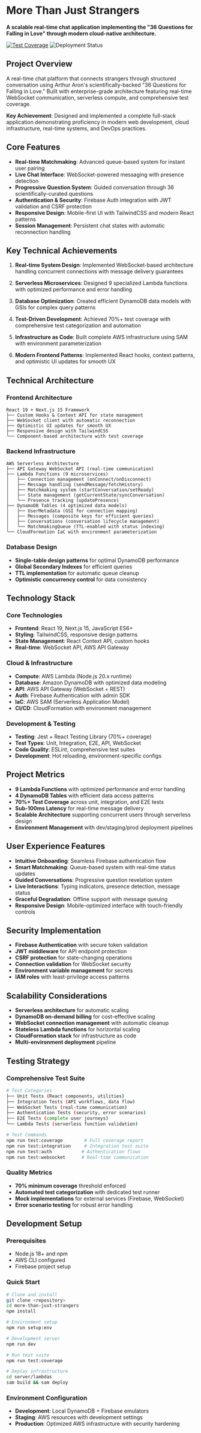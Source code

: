 # More Than Just Strangers

**A scalable real-time chat application implementing the "36 Questions for Falling in Love" through modern cloud-native architecture.**

[![Test Coverage](https://img.shields.io/badge/Coverage-70%25+-brightgreen.svg)](#) ![Deployment Status](https://img.shields.io/badge/AWS-deploying-orange?style=flat&logo=amazon-aws)

## Project Overview

A real-time chat platform that connects strangers through structured conversation using Arthur Aron's scientifically-backed "36 Questions for Falling in Love." Built with enterprise-grade architecture featuring real-time WebSocket communication, serverless compute, and comprehensive test coverage.

**Key Achievement**: Designed and implemented a complete full-stack application demonstrating proficiency in modern web development, cloud infrastructure, real-time systems, and DevOps practices.

## Core Features

- **Real-time Matchmaking**: Advanced queue-based system for instant user pairing
- **Live Chat Interface**: WebSocket-powered messaging with presence detection
- **Progressive Question System**: Guided conversation through 36 scientifically-curated questions
- **Authentication & Security**: Firebase Auth integration with JWT validation and CSRF protection
- **Responsive Design**: Mobile-first UI with TailwindCSS and modern React patterns
- **Session Management**: Persistent chat states with automatic reconnection handling

## Key Technical Achievements

1. **Real-time System Design**: Implemented WebSocket-based architecture handling concurrent connections with message delivery guarantees

2. **Serverless Microservices**: Designed 9 specialized Lambda functions with optimized performance and error handling

3. **Database Optimization**: Created efficient DynamoDB data models with GSIs for complex query patterns

4. **Test-Driven Development**: Achieved 70%+ test coverage with comprehensive test categorization and automation

5. **Infrastructure as Code**: Built complete AWS infrastructure using SAM with environment parameterization

6. **Modern Frontend Patterns**: Implemented React hooks, context patterns, and optimistic UI updates for smooth UX

## Technical Architecture

### Frontend Architecture

```
React 19 + Next.js 15 Framework
├── Custom Hooks & Context API for state management
├── WebSocket client with automatic reconnection
├── Optimistic UI updates for smooth UX
├── Responsive design with TailwindCSS
└── Component-based architecture with test coverage
```

### Backend Infrastructure

```
AWS Serverless Architecture
├── API Gateway WebSocket API (real-time communication)
├── Lambda Functions (9 microservices)
│   ├── Connection management (onConnect/onDisconnect)
│   ├── Message handling (sendMessage/fetchHistory)
│   ├── Matchmaking system (startConversation/setReady)
│   ├── State management (getCurrentState/syncConversation)
│   └── Presence tracking (updatePresence)
├── DynamoDB Tables (4 optimized data models)
│   ├── UserMetadata (GSI for connection mapping)
│   ├── Messages (composite keys for efficient queries)
│   ├── Conversations (conversation lifecycle management)
│   └── MatchmakingQueue (TTL-enabled with status indexing)
└── CloudFormation IaC with environment parameterization
```

### Database Design

- **Single-table design patterns** for optimal DynamoDB performance
- **Global Secondary Indexes** for efficient queries
- **TTL implementation** for automatic queue cleanup
- **Optimistic concurrency control** for data consistency

## Technology Stack

### Core Technologies

- **Frontend**: React 19, Next.js 15, JavaScript ES6+
- **Styling**: TailwindCSS, responsive design patterns
- **State Management**: React Context API, custom hooks
- **Real-time**: WebSocket API, AWS API Gateway

### Cloud & Infrastructure

- **Compute**: AWS Lambda (Node.js 20.x runtime)
- **Database**: Amazon DynamoDB with optimized data modeling
- **API**: AWS API Gateway (WebSocket + REST)
- **Auth**: Firebase Authentication with admin SDK
- **IaC**: AWS SAM (Serverless Application Model)
- **CI/CD**: CloudFormation with environment management

### Development & Testing

- **Testing**: Jest + React Testing Library (70%+ coverage)
- **Test Types**: Unit, Integration, E2E, API, WebSocket
- **Code Quality**: ESLint, comprehensive test suites
- **Development**: Hot reloading, environment-specific configs

## Project Metrics

- **9 Lambda Functions** with optimized performance and error handling
- **4 DynamoDB Tables** with efficient data access patterns
- **70%+ Test Coverage** across unit, integration, and E2E tests
- **Sub-100ms Latency** for real-time message delivery
- **Scalable Architecture** supporting concurrent users through serverless design
- **Environment Management** with dev/staging/prod deployment pipelines

## User Experience Features

- **Intuitive Onboarding**: Seamless Firebase authentication flow
- **Smart Matchmaking**: Queue-based system with real-time status updates
- **Guided Conversations**: Progressive question revelation system
- **Live Interactions**: Typing indicators, presence detection, message status
- **Graceful Degradation**: Offline support with message queuing
- **Responsive Design**: Mobile-optimized interface with touch-friendly controls

## Security Implementation

- **Firebase Authentication** with secure token validation
- **JWT middleware** for API endpoint protection
- **CSRF protection** for state-changing operations
- **Connection validation** for WebSocket security
- **Environment variable management** for secrets
- **IAM roles** with least-privilege access patterns

## Scalability Considerations

- **Serverless architecture** for automatic scaling
- **DynamoDB on-demand billing** for cost-effective scaling
- **WebSocket connection management** with automatic cleanup
- **Stateless Lambda functions** for horizontal scaling
- **CloudFormation stack** for infrastructure as code
- **Multi-environment deployment** pipeline

## Testing Strategy

### Comprehensive Test Suite

```bash
# Test Categories
├── Unit Tests (React components, utilities)
├── Integration Tests (API workflows, data flow)
├── WebSocket Tests (real-time communication)
├── Authentication Tests (security, error scenarios)
├── E2E Tests (complete user journeys)
└── Lambda Tests (serverless function validation)

# Test Commands
npm run test:coverage        # Full coverage report
npm run test:integration     # Integration test suite
npm run test:auth           # Authentication flows
npm run test:websocket      # Real-time communication
```

### Quality Metrics

- **70% minimum coverage** threshold enforced
- **Automated test categorization** with dedicated test runner
- **Mock implementations** for external services (Firebase, WebSocket)
- **Error scenario testing** for robust error handling

## Development Setup

### Prerequisites

- Node.js 18+ and npm
- AWS CLI configured
- Firebase project setup

### Quick Start

```bash
# Clone and install
git clone <repository>
cd more-than-just-strangers
npm install

# Environment setup
npm run setup:env

# Development server
npm run dev

# Run test suite
npm run test:coverage

# Deploy infrastructure
cd server/lambdas
sam build && sam deploy
```

### Environment Configuration

- **Development**: Local DynamoDB + Firebase emulators
- **Staging**: AWS resources with development settings
- **Production**: Optimized AWS infrastructure with security hardening
